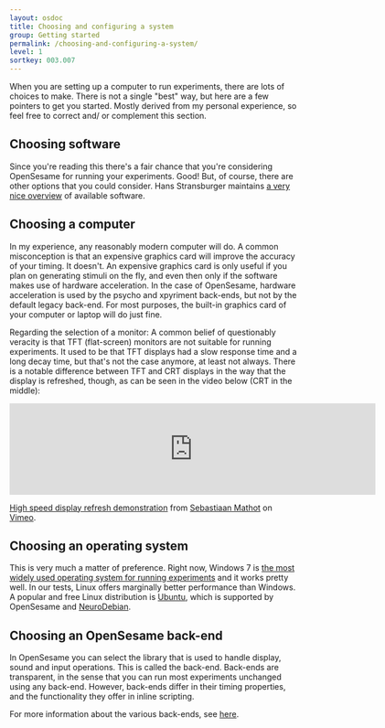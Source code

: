 ```yaml
---
layout: osdoc
title: Choosing and configuring a system
group: Getting started
permalink: /choosing-and-configuring-a-system/
level: 1
sortkey: 003.007
---
```


When you are setting up a computer to run experiments, there are lots of choices to make. There is not a single "best" way, but here are a few pointers to get you started. Mostly derived from my personal experience, so feel free to correct and/ or complement this section.

Choosing software
-----------------

Since you're reading this there's a fair chance that you're considering OpenSesame for running your experiments. Good! But, of course, there are other options that you could consider. Hans Stransburger maintains [a very nice overview][strasburger] of available software.

Choosing a computer
-------------------

In my experience, any reasonably modern computer will do. A common misconception is that an expensive graphics card will improve the accuracy of your timing. It doesn't. An expensive graphics card is only useful if you plan on generating stimuli on the fly, and even then only if the software makes use of hardware acceleration. In the case of OpenSesame, hardware acceleration is used by the psycho and xpyriment back-ends, but not by the default legacy back-end. For most purposes, the built-in graphics card of your computer or laptop will do just fine.

Regarding the selection of a monitor: A common belief of questionably veracity is that TFT (flat-screen) monitors are not suitable for running experiments. It used to be that TFT displays had a slow response time and a long decay time, but that's not the case anymore, at least not always. There is a notable difference between TFT and CRT displays in the way that the display is refreshed, though, as can be seen in the video below (CRT in the middle):

<iframe src="http://player.vimeo.com/video/24216910?badge=0" width="640" height="160" frameborder="0" webkitAllowFullScreen mozallowfullscreen allowFullScreen></iframe> <p><a href="http://vimeo.com/24216910">High speed display refresh demonstration</a> from <a href="http://vimeo.com/smathot">Sebastiaan Mathot</a> on <a href="http://vimeo.com">Vimeo</a>.</p>

Choosing an operating system
----------------------------

This is very much a matter of preference. Right now, Windows 7 is [the most widely used operating system for running experiments][most-used] and it works pretty well. In our tests, Linux offers marginally better performance than Windows. A popular and free Linux distribution is [Ubuntu][], which is supported by OpenSesame and [NeuroDebian][].

Choosing an OpenSesame back-end
-------------------------------

In OpenSesame you can select the library that is used to handle display, sound and input operations. This is called the back-end. Back-ends are transparent, in the sense that you can run most experiments unchanged using any back-end. However, back-ends differ in their timing properties, and the functionality they offer in inline scripting.

For more information about the various back-ends, see [here][backends].

[strasburger]: http://www.hans.strasburger.de/psy_soft.html
[most-used]: http://www.cogsci.nl/blog/miscellaneous/205-what-operating-systems-do-experimental-psychologists-use
[ubuntu]: http://www.ubuntu.com/
[neurodebian]: http://neuro.debian.net/
[backends]: /back-ends